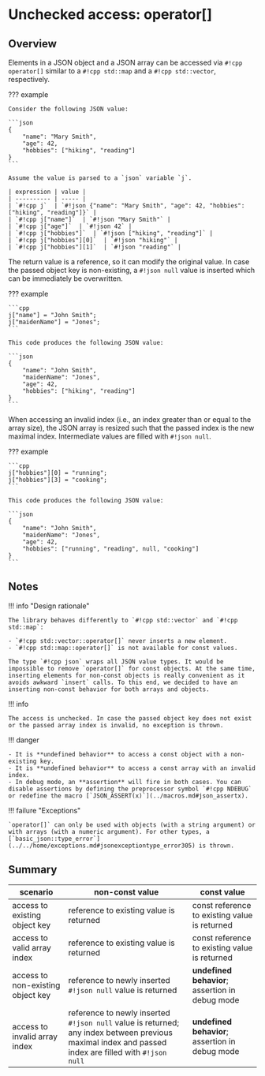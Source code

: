 # Unchecked access: operator[]

## Overview

Elements in a JSON object and a JSON array can be accessed via `#!cpp operator[]` similar to a `#!cpp std::map` and a `#!cpp std::vector`, respectively.

??? example

    Consider the following JSON value:
    
    ```json
    {
        "name": "Mary Smith",
        "age": 42,
        "hobbies": ["hiking", "reading"]
    }
    ```
    
    Assume the value is parsed to a `json` variable `j`.

    | expression | value |
    | ---------- | ----- |
    | `#!cpp j`  | `#!json {"name": "Mary Smith", "age": 42, "hobbies": ["hiking", "reading"]}` |
    | `#!cpp j["name"]`  | `#!json "Mary Smith"` |
    | `#!cpp j["age"]`  | `#!json 42` |
    | `#!cpp j["hobbies"]`  | `#!json ["hiking", "reading"]` |
    | `#!cpp j["hobbies"][0]`  | `#!json "hiking"` |
    | `#!cpp j["hobbies"][1]`  | `#!json "reading"` |

The return value is a reference, so it can modify the original value. In case the passed object key is non-existing, a `#!json null` value is inserted which can be immediately be overwritten.

??? example

    ```cpp
    j["name"] = "John Smith";
    j["maidenName"] = "Jones";
    ```
    
    This code produces the following JSON value:
    
    ```json
    {
        "name": "John Smith",
        "maidenName": "Jones",
        "age": 42,
        "hobbies": ["hiking", "reading"]
    }
    ```

When accessing an invalid index (i.e., an index greater than or equal to the array size), the JSON array is resized such that the passed index is the new maximal index. Intermediate values are filled with `#!json null`.

??? example

    ```cpp
    j["hobbies"][0] = "running";
    j["hobbies"][3] = "cooking";
    ```
    
    This code produces the following JSON value:
    
    ```json
    {
        "name": "John Smith",
        "maidenName": "Jones",
        "age": 42,
        "hobbies": ["running", "reading", null, "cooking"]
    }
    ```

## Notes

!!! info "Design rationale"

    The library behaves differently to `#!cpp std::vector` and `#!cpp std::map`:
    
    - `#!cpp std::vector::operator[]` never inserts a new element.
    - `#!cpp std::map::operator[]` is not available for const values.
    
    The type `#!cpp json` wraps all JSON value types. It would be impossible to remove `operator[]` for const objects. At the same time, inserting elements for non-const objects is really convenient as it avoids awkward `insert` calls. To this end, we decided to have an inserting non-const behavior for both arrays and objects.

!!! info

    The access is unchecked. In case the passed object key does not exist or the passed array index is invalid, no exception is thrown.

!!! danger

    - It is **undefined behavior** to access a const object with a non-existing key.
    - It is **undefined behavior** to access a const array with an invalid index.
    - In debug mode, an **assertion** will fire in both cases. You can disable assertions by defining the preprocessor symbol `#!cpp NDEBUG` or redefine the macro [`JSON_ASSERT(x)`](../macros.md#json_assertx).

!!! failure "Exceptions"

    `operator[]` can only be used with objects (with a string argument) or with arrays (with a numeric argument). For other types, a [`basic_json::type_error`](../../home/exceptions.md#jsonexceptiontype_error305) is thrown.

## Summary

| scenario                          | non-const value                                                                                                                                      | const value                                     |
|-----------------------------------|------------------------------------------------------------------------------------------------------------------------------------------------------|-------------------------------------------------|
| access to existing object key     | reference to existing value is returned                                                                                                              | const reference to existing value is returned   |
| access to valid array index       | reference to existing value is returned                                                                                                              | const reference to existing value is returned   |
| access to non-existing object key | reference to newly inserted `#!json null` value is returned                                                                                          | **undefined behavior**; assertion in debug mode |
| access to invalid array index     | reference to newly inserted `#!json null` value is returned; any index between previous maximal index and passed index are filled with `#!json null` | **undefined behavior**; assertion in debug mode |
